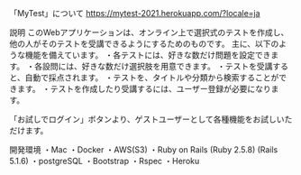 「MyTest」について
<a href="https://mytest-2021.herokuapp.com/?locale=ja">https://mytest-2021.herokuapp.com/?locale=ja</a>

説明
このWebアプリケーションは、オンライン上で選択式のテストを作成し、他の人がそのテストを受講できるようにするためのものです。
主に、以下のような機能を備えています。
・各テストには、好きな数だけ問題を設定できます。
・各設問には、好きな数だけ選択肢を用意できます。
・テストを受講すると、自動で採点されます。
・テストを、タイトルや分類から検索することができます。
・テストを作成したり受講するには、ユーザー登録が必要になります。

「お試しでログイン」ボタンより、ゲストユーザーとして各種機能をお試しいただけます。

開発環境
・Mac
・Docker
・AWS(S3)
・Ruby on Rails
  (Ruby 2.5.8)
  (Rails 5.1.6)
・postgreSQL
・Bootstrap
・Rspec
・Heroku
